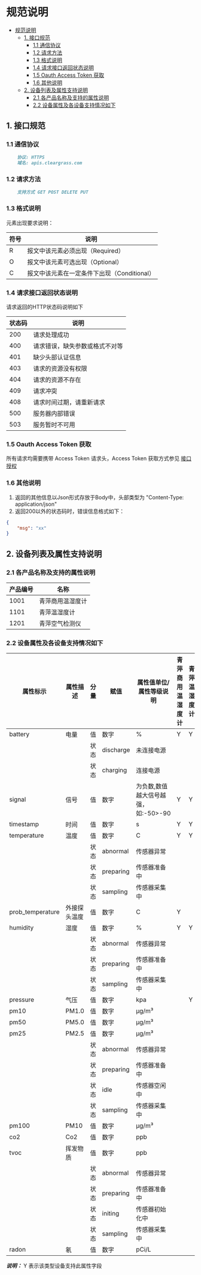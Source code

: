 # 规范说明

- [规范说明](#规范说明)
  - [1. 接口规范](#1-接口规范)
    - [1.1 通信协议](#11-通信协议)
    - [1.2 请求方法](#12-请求方法)
    - [1.3 格式说明](#13-格式说明)
    - [1.4 请求接口返回状态说明](#14-请求接口返回状态说明)
    - [1.5 Oauth Access Token 获取](#15-oauth-access-token-获取)
    - [1.6 其他说明](#16-其他说明)
  - [2. 设备列表及属性支持说明](#2-设备列表及属性支持说明)
    - [2.1 各产品名称及支持的属性说明](#21-各产品名称及支持的属性说明)
    - [2.2 设备属性及各设备支持情况如下](#22-设备属性及各设备支持情况如下)

## 1. 接口规范

### 1.1 通信协议

```markdown
    协议: HTTPS
    域名: apis.cleargrass.com
```

### 1.2 请求方法

```markdown
    支持方式 GET POST DELETE PUT
```

### 1.3 格式说明

元素出现要求说明：

| 符号 | 说明                                        |
| ---- | ------------------------------------------- |
| R    | 报文中该元素必须出现（Required）            |
| O    | 报文中该元素可选出现（Optional）            |
| C    | 报文中该元素在一定条件下出现（Conditional） |

### 1.4 请求接口返回状态说明

请求返回的HTTP状态码说明如下

| 状态码 | 说明                           |
| ------ | ------------------------------ |
| 200    | 请求处理成功                   |
| 400    | 请求错误，缺失参数或格式不对等 |
| 401    | 缺少头部认证信息               |
| 403    | 请求的资源没有权限             |
| 404    | 请求的资源不存在               |
| 409    | 请求冲突                       |
| 408    | 请求时间过期，请重新请求       |
| 500    | 服务器内部错误                 |
| 503    | 服务暂时不可用                 |

### 1.5 Oauth Access Token 获取

所有请求均需要携带 Access Token 请求头，Access Token 获取方式参见 [接口授权](https://github.com/ClearGrass/QingpingDoc/blob/master/develop-platform/oauth_api.md)

### 1.6 其他说明

1. 返回的其他信息以Json形式存放于Body中，头部类型为 "Content-Type: application/json"
2. 返回200以外的状态码时，错误信息格式如下：

```json
{
    "msg": "xx"
}
```

## 2. 设备列表及属性支持说明

### 2.1 各产品名称及支持的属性说明

| 产品编号 | 名称             |
| -------- | ---------------- |
| 1001     | 青萍商用温湿度计 |
| 1101     | 青萍温湿度计     |
| 1201     | 青萍空气检测仪   |

### 2.2 设备属性及各设备支持情况如下

| 属性标示         | 属性描述     | 分量 | 赋值      | 属性值单位/属性等级说明             | 青萍商用温湿度计 | 青萍温湿度计 | 青萍空气检测仪 |
| ---------------- | ------------ | ---- | --------- | ----------------------------------- | ---------------- | ------------ | -------------- |
| battery          | 电量         | 值   | 数字      | %                                   | Y                | Y            | Y              |
|                  |              | 状态 | discharge | 未连接电源                          |                  |              | Y              |
|                  |              | 状态 | charging  | 连接电源                            |                  |              | Y              |
| signal           | 信号         | 值   | 数字      | 为负数,数值越大信号越强，如:-50>-90 | Y                | Y            |                |
| timestamp        | 时间         | 值   | 数字      | s                                   | Y                | Y            | Y              |
| temperature      | 温度         | 值   | 数字      | C                                   | Y                | Y            | Y              |
|                  |              | 状态 | abnormal  | 传感器异常                          |                  |              | Y              |
|                  |              | 状态 | preparing | 传感器准备中                        |                  |              | Y              |
|                  |              | 状态 | sampling  | 传感器采集中                        |                  |              | Y              |
| prob_temperature | 外接探头温度 | 值   | 数字      | C                                   | Y                |              |                |
| humidity         | 湿度         | 值   | 数字      | %                                   | Y                | Y            | Y              |
|                  |              | 状态 | abnormal  | 传感器异常                          |                  |              | Y              |
|                  |              | 状态 | preparing | 传感器准备中                        |                  |              | Y              |
|                  |              | 状态 | sampling  | 传感器采集中                        |                  |              | Y              |
| pressure         | 气压         | 值   | 数字      | kpa                                 |                  | Y            |                |
| pm10             | PM1.0        | 值   | 数字      | μg/m³                               |                  |              | Y              |
| pm50             | PM5.0        | 值   | 数字      | μg/m³                               |                  |              | Y              |
| pm25             | PM2.5        | 值   | 数字      | μg/m³                               |                  |              | Y              |
|                  |              | 状态 | abnormal  | 传感器异常                          |                  |              | Y              |
|                  |              | 状态 | preparing | 传感器准备中                        |                  |              | Y              |
|                  |              | 状态 | idle      | 传感器空闲中                        |                  |              | Y              |
|                  |              | 状态 | sampling  | 传感器采集中                        |                  |              | Y              |
| pm100            | PM10         | 值   | 数字      | μg/m³                               |                  |              |                |
| co2              | Co2          | 值   | 数字      | ppb                                 |                  |              | Y              |
| tvoc             | 挥发物质     | 值   | 数字      | ppb                                 |                  |              | Y              |
|                  |              | 状态 | abnormal  | 传感器异常                          |                  |              | Y              |
|                  |              | 状态 | preparing | 传感器准备中                        |                  |              | Y              |
|                  |              | 状态 | initing   | 传感器初始化中                      |                  |              | Y              |
|                  |              | 状态 | sampling  | 传感器采集中                        |                  |              | Y              |
| radon            | 氡           | 值   | 数字      | pCi/L                               |                  |              |                |

***说明：*** Y 表示该类型设备支持此属性字段

